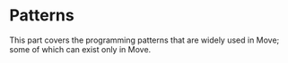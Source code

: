 # Patterns

This part covers the programming patterns that are widely used in Move; some of which can exist only in Move.
